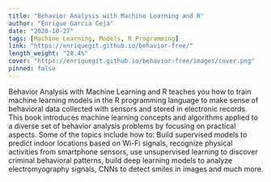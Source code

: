 ```yaml
---
title: "Behavior Analysis with Machine Learning and R"
author: "Enrique Garcia Ceja"
date: "2020-10-27"
tags: [Machine Learning, Models, R Programming]
link: "https://enriquegit.github.io/behavior-free/"
length_weight: "28.4%"
cover: "https://enriquegit.github.io/behavior-free/images/cover.png"
pinned: false
---
```


Behavior Analysis with Machine Learning and R teaches you how to train machine learning models in the R programming language to make sense of behavioral data collected with sensors and stored in electronic records. This book introduces machine learning concepts and algorithms applied to a diverse set of behavior analysis problems by focusing on practical aspects. Some of the topics include how to: Build supervised models to predict indoor locations based on Wi-Fi signals, recognize physical activities from smartphone sensors, use unsupervised learning to discover criminal behavioral patterns, build deep learning models to analyze electromyography signals, CNNs to detect smiles in images and much more.

